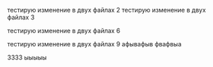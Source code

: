 
тестирую изменение в двух файлах 2
тестирую изменение в двух файлах 3

тестирую изменение в двух файлах 6

тестирую изменение в двух файлах 9
афывафыв
фвафвыа

3333
ыыыыы
